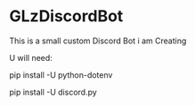 # GLzDiscordBot

This is a small custom Discord Bot i am Creating

U will need:

  pip install -U python-dotenv
  
  pip install -U discord.py
